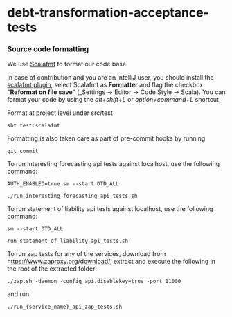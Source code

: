 # debt-transformation-acceptance-tests

### Source code formatting

We use [Scalafmt](https://scalameta.org/scalafmt/) to format our code base.

In case of contribution and you are an IntelliJ user, you should install
the [scalafmt plugin](https://plugins.jetbrains.com/plugin/8236-scalafmt), select Scalafmt as **Formatter** and flag the
checkbox "**Reformat on file save**" (_Settings -> Editor -> Code Style -> Scala). You can format your code by using
the _alt+shift+L_ or _option+command+L_ shortcut

Format at project level under src/test

```
sbt test:scalafmt
```

Formatting is also taken care as part of pre-commit hooks by running

```
git commit
```  

To run Interesting forecasting api tests against localhost, use the following command:

```
AUTH_ENABLED=true sm --start DTD_ALL
```

```
./run_interesting_forecasting_api_tests.sh
```

To run statement of liability api tests against localhost, use the following command:

```
sm --start DTD_ALL
```

```
run_statement_of_liability_api_tests.sh
```

To run zap tests for any of the services, download from https://www.zaproxy.org/download/, extract and execute the
following in the root of the extracted folder:

```
./zap.sh -daemon -config api.disablekey=true -port 11000
```

and run

```
./run_{service_name}_api_zap_tests.sh
